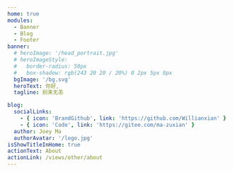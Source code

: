 ```yaml
---
home: true
modules:
  - Banner
  - Blog
  - Footer
banner:
  # heroImage: '/head_portrait.jpg'
  # heroImageStyle:
  #   border-radius: 50px
  #   box-shadow: rgb(243 20 20 / 20%) 0 2px 5px 0px
  bgImage: '/bg.svg'
  heroText: 你好,
  tagline: 别来无恙

blog: 
  socialLinks:
    - { icon: 'BrandGithub', link: 'https://github.com/Willianxian' }
    - { icon: 'Code', link: 'https://gitee.com/ma-zuxian' }
  author: Joey Ma
  authorAvatar: '/logo.jpg'
isShowTitleInHome: true
actionText: About
actionLink: /views/other/about
---
```


